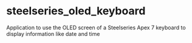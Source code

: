 # steelseries_oled_keyboard
Application to use the OLED screen of a Steelseries Apex 7 keyboard to display information like date and time
